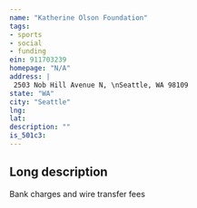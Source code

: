 ```yaml
---
name: "Katherine Olson Foundation"
tags:
- sports
- social
- funding
ein: 911703239
homepage: "N/A"
address: |
 2503 Nob Hill Avenue N, \nSeattle, WA 98109
state: "WA"
city: "Seattle"
lng: 
lat: 
description: ""
is_501c3: 
---
```


## Long description

Bank charges and wire transfer fees
